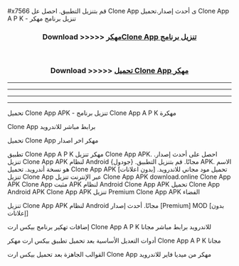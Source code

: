 #x7566 قم بتنزيل التطبيق. احصل عل Clone App  ى أحدث إصدار.تحميل Clone App  A P K - تنزيل برنامج مهكر



<div align="center">
<h3>Download >>>>> <a href="https://ar-sites.web.app/?ar= Clone App ">مهكرClone App  تنزيل برنامج</a></h3><br>

<h3>Download >>>>> <a href="https://ar-sites.web.app/?ar= Clone App ">تحميل Clone App  مهكر</a></h3>
</div>


----------------------------------------------------------

----------------------------------------------------------

----------------------------------------------------------

----------------------------------------------------------


تحميل Clone App  APK - تنزيل برنامج Clone App  A P K مهكرة

Clone App  برابط مباشر للاندرويد

تحميل Clone App  مهكر اخر اصدار

تطبيق Clone App  A P K مهكر
تنزيل Clone App  APK. احصل على أحدث إصدار.
تنزيل Clone App  APK لنظام Android مجانًا.
قم بتنزيل التطبيق. {جودول} APK. الاسم هو نسخة أندرويد.
تحميل Clone App  APK [بدون اعلانات]
تحميل مود مجاني للاندرويد.
تنزيل Clone App  عبر الإنترنت
تنزيل Clone App  APK
download.online Clone App  APK
Clone App  مثبت APK لنظام Android
Clone App  APK
تحميل Clone App  Android APK
Clone App  APK تنزيل Premium
Clone App  APK الفضاء

تنزيل Clone App  APK لنظام Android مجانًا. أحدث إصدار [Premium] MOD [بدون إعلانات]

إضافات تهكير برنامج بيكس ارت Clone App  A P K للاندرويد برابط مباشر مجانا

أدوات التعديل الأساسية بعد تحميل تطبيق بيكس ارت مهكر Clone App  A P K مجانا

القوالب الجاهزة بعد تحميل بيكس ارت Clone App  مهكر من ميديا فاير للاندرويد



